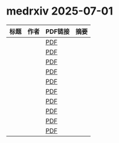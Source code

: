 # medrxiv 2025-07-01

| 标题 | 作者 | PDF链接 |  摘要 |
|------|------|--------|------|
|  |  | [PDF](https://doi.org/10.1101/2025.06.12.25329452) |  |
|  |  | [PDF](https://doi.org/10.1101/2025.06.08.25329236) |  |
|  |  | [PDF](https://doi.org/10.1101/2025.06.16.25329730) |  |
|  |  | [PDF](https://doi.org/10.1101/2024.12.23.24319561) |  |
|  |  | [PDF](https://doi.org/10.1101/2025.06.27.25330413) |  |
|  |  | [PDF](https://doi.org/10.1101/2025.06.28.25330302) |  |
|  |  | [PDF](https://doi.org/10.1101/2025.06.29.25330484) |  |
|  |  | [PDF](https://doi.org/10.1101/2025.06.29.25330037) |  |
|  |  | [PDF](https://doi.org/10.1101/2025.06.28.25330468) |  |
|  |  | [PDF](https://doi.org/10.1101/2025.06.27.25330405) |  |
